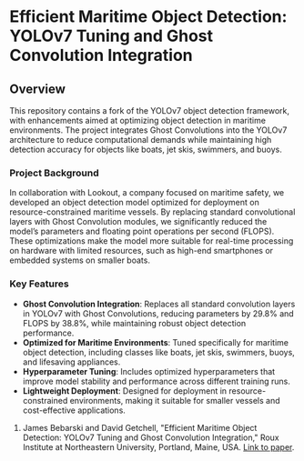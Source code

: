 # Efficient Maritime Object Detection: YOLOv7 Tuning and Ghost Convolution Integration

## Overview
This repository contains a fork of the YOLOv7 object detection framework, with enhancements aimed at optimizing object detection in maritime environments. The project integrates Ghost Convolutions into the YOLOv7 architecture to reduce computational demands while maintaining high detection accuracy for objects like boats, jet skis, swimmers, and buoys.

### Project Background
In collaboration with Lookout, a company focused on maritime safety, we developed an object detection model optimized for deployment on resource-constrained maritime vessels. By replacing standard convolutional layers with Ghost Convolution modules, we significantly reduced the model’s parameters and floating point operations per second (FLOPS). These optimizations make the model more suitable for real-time processing on hardware with limited resources, such as high-end smartphones or embedded systems on smaller boats.

### Key Features
- **Ghost Convolution Integration**: Replaces all standard convolution layers in YOLOv7 with Ghost Convolutions, reducing parameters by 29.8% and FLOPS by 38.8%, while maintaining robust object detection performance.
- **Optimized for Maritime Environments**: Tuned specifically for maritime object detection, including classes like boats, jet skis, swimmers, buoys, and lifesaving appliances.
- **Hyperparameter Tuning**: Includes optimized hyperparameters that improve model stability and performance across different training runs.
- **Lightweight Deployment**: Designed for deployment in resource-constrained environments, making it suitable for smaller vessels and cost-effective applications.

1. James Bebarski and David Getchell, "Efficient Maritime Object Detection: YOLOv7 Tuning and Ghost Convolution Integration," Roux Institute at Northeastern University, Portland, Maine, USA. [Link to paper]([https://example.com](https://github.com/ssloth1/YOLOv7-DL23-LOOKOUT/blob/main/Efficient%20Maritime%20Object%20Detection%20-%20YOLOv7%20Tuning%20and%20Ghost%20Convolution%20Integration%20by%20James%20Bebarski%20and%20David%20Getchell.pdf)).


